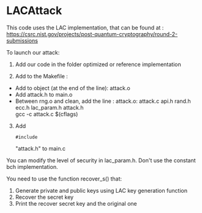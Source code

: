 # LACAttack

This code uses the LAC implementation, that can be found at : https://csrc.nist.gov/projects/post-quantum-cryptography/round-2-submissions

To launch our attack:
1. Add our code in the folder optimized or reference implementation

2. Add to the Makefile :
  * Add to object (at the end of the line): attack.o
  * Add attack.h to main.o
  * Between rng.o and clean, add the line : attack.o: attack.c api.h rand.h ecc.h lac_param.h attack.h
<br/>                                                   gcc -c attack.c $(cflags)
3. Add <pre><code>#include</code></pre> "attack.h" to main.c

You can modify the level of security in lac_param.h. Don't use the constant bch implementation.

You need to use the function recover_s() that:
  1. Generate private and public keys using LAC key generation function
  2. Recover the secret key
  3. Print the recover secret key and the original one
